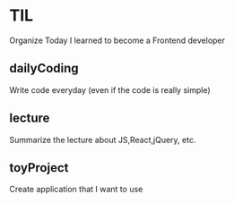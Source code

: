 # TIL
Organize Today I learned to become a Frontend developer

## dailyCoding
Write code everyday (even if the code is really simple)

## lecture
Summarize the lecture about JS,React,jQuery, etc.

## toyProject
Create application that I want to use
